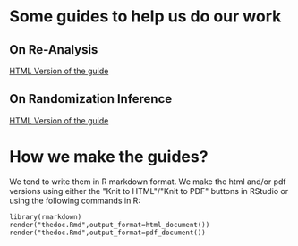 # Some guides to help us do our work


## On Re-Analysis

[HTML Version of the guide](http://htmlpreview.github.io/?https://github.com/sbstusa/guides/blob/master/reanalysis.html)

## On Randomization Inference

[HTML Version of the guide](http://htmlpreview.github.io/?https://github.com/sbstusa/guides/blob/master/Randomization-Inference-primer-for-SBST.html)


# How we make the guides?

We tend to write them in R markdown format. We make the html and/or pdf versions using either the "Knit to HTML"/"Knit to PDF" buttons in RStudio or using the following commands in R:

```
library(rmarkdown)
render("thedoc.Rmd",output_format=html_document())
render("thedoc.Rmd",output_format=pdf_document())
```


